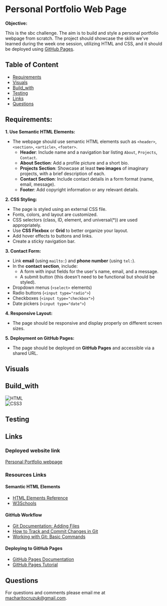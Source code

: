 # Personal Portfolio Web Page

**Objective:**

This is the sbc challenge. The aim is to build and style a personal portfolio webpage from scratch. The project should showcase the skills we've learned during the week one session, utilizing HTML and CSS, and it should be deployed using [GitHub Pages](https://docs.github.com/en/pages).

## Table of Content

- [Requirements](#Requirements)
- [Visuals](#Visuals)
- [Build_with](#Build_with)
- [Testing](#Testing)
- [Links](#Links)
- [Questions](#Questions)

## Requirements:

**1. Use Semantic HTML Elements:**

- The webpage should use semantic HTML elements such as `<header>`, `<section>`, `<article>`, `<footer>`.
  - **Header**: Include name and a navigation bar listing `About`, `Projects`, `Contact`.
  - **About Section**: Add a profile picture and a short bio.
  - **Projects Section**: Showcase at least **two images** of imaginary projects, with a brief description of each.
  - **Contact Section**: Include contact details in a form format (name, email, message).
  - **Footer**: Add copyright information or any relevant details.

**2. CSS Styling:**

- The page is styled using an external CSS file.
- Fonts, colors, and layout are customized.
- CSS selectors (class, ID, element, and universal(\*)) are used appropriately.
- Use **CSS Flexbox** or **Grid** to better organize your layout.
- Add hover effects to buttons and links.
- Create a sticky navigation bar.

**3. Contact Form:**

- Link **email** (using `mailto:`) and **phone number** (using `tel:`).
- In the **contact section**, include:
  - A form with input fields for the user's name, email, and a message.
  - A submit button (this doesn't need to be functional but should be styled).
- Dropdown menus (`<select>` elements)
- Radio buttons (`<input type="radio">`)
- Checkboxes (`<input type="checkbox">`)
- Date pickers (`<input type="date">`)

**4. Responsive Layout:**

- The page should be responsive and display properly on different screen sizes.

**5. Deployment on GitHub Pages:**

- The page should be deployed on **GitHub Pages** and accessible via a shared URL.

## Visuals



## Build_with

![HTML](https://img.shields.io/badge/HTML5-E34F26?style=for-the-badge&logo=html5&logoColor=white) <br> ![CSS3](https://img.shields.io/badge/CSS3-1572B6?style=for-the-badge&logo=css3&logoColor=white) <br>

## Testing

## Links

### Deployed website link

[Personal Portfolio webpage](https://chari00.github.io/sbc-week1-assignment/)

### Resources Links

#### Semantic HTML Elements

- [HTML Elements Reference](https://developer.mozilla.org/en-US/docs/Web/HTML/Element)
- [W3Schools](https://www.w3schools.com/html/html5_semantic_elements.asp)



#### GitHub Workflow

- [Git Documentation: Adding Files](https://git-scm.com/docs/git-add)
- [How to Track and Commit Changes in Git](https://www.atlassian.com/git/tutorials/saving-changes)
- [Working with Git: Basic Commands](https://guides.github.com/introduction/git-handbook/#basic)

#### Deploying to GitHub Pages

- [GitHub Pages Documentation](https://docs.github.com/en/pages)
- [GitHub Pages Tutorial](https://www.youtube.com/watch?v=BT4WzyT2g8k)

## Questions

For questions and comments please email me at macharitocruzuk@gmail.com.
